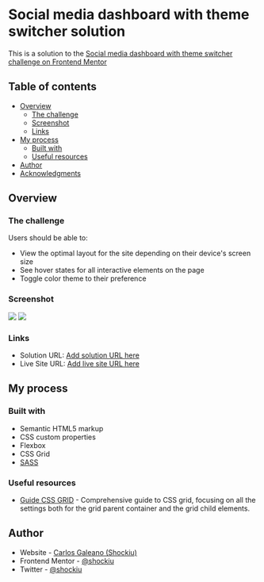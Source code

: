 # Social media dashboard with theme switcher solution

This is a solution to the [Social media dashboard with theme switcher challenge on Frontend Mentor](https://www.frontendmentor.io/challenges/social-media-dashboard-with-theme-switcher-6oY8ozp_H)
## Table of contents

- [Overview](#overview)
  - [The challenge](#the-challenge)
  - [Screenshot](#screenshot)
  - [Links](#links)
- [My process](#my-process)
  - [Built with](#built-with)
  - [Useful resources](#useful-resources)
- [Author](#author)
- [Acknowledgments](#acknowledgments)


## Overview

### The challenge

Users should be able to:

- View the optimal layout for the site depending on their device's screen size
- See hover states for all interactive elements on the page
- Toggle color theme to their preference

### Screenshot

![](https://i.imgur.com/RDWDDCS.png)
![](https://i.imgur.com/OwyYQb7.png)

### Links

- Solution URL: [Add solution URL here](https://github.com/shockiu/dashboard-social-media)
- Live Site URL: [Add live site URL here](https://your-live-site-url.com)

## My process

### Built with

- Semantic HTML5 markup
- CSS custom properties
- Flexbox
- CSS Grid
- [SASS](https://sass-lang.com/)

### Useful resources

- [Guide CSS GRID](https://css-tricks.com/snippets/css/complete-guide-grid/) - Comprehensive guide to CSS grid, focusing on all the settings both for the grid parent container and the grid child elements.

## Author

- Website - [Carlos Galeano (Shockiu)](https://carlosgaleano.me)
- Frontend Mentor - [@shockiu](https://www.frontendmentor.io/profile/shockiu)
- Twitter - [@shockiu](https://twitter.com/shockiu)

